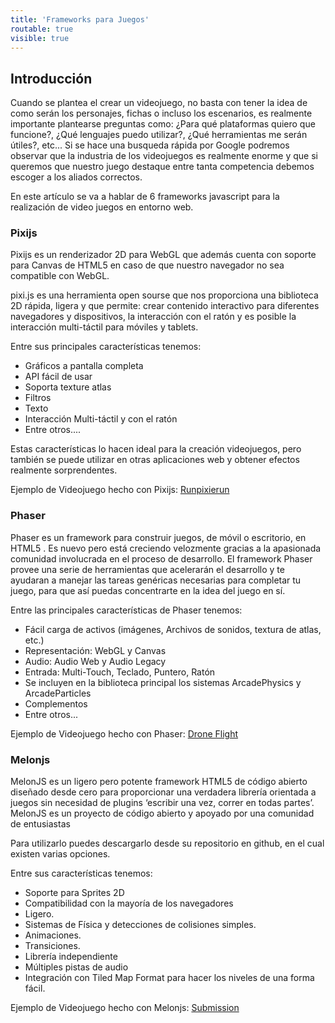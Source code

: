 ```yaml
---
title: 'Frameworks para Juegos'
routable: true
visible: true
---
```


## Introducción
Cuando se plantea el crear un videojuego, no basta con tener la idea de como serán los personajes, fichas o incluso los escenarios, es realmente importante plantearse preguntas como: ¿Para qué plataformas quiero que funcione?, ¿Qué lenguajes puedo utilizar?, ¿Qué herramientas me serán útiles?, etc... Si se hace una busqueda rápida por Google podremos observar que la industria de los videojuegos es realmente enorme y que si queremos que nuestro juego destaque entre tanta competencia debemos escoger a los aliados correctos.

En este artículo se va a hablar de 6 frameworks javascript para la realización de video juegos en entorno web.

### Pixijs
Pixijs es un renderizador 2D para WebGL que además cuenta con soporte para Canvas de HTML5 en caso de que nuestro navegador no sea compatible con WebGL.

pixi.js es una herramienta open sourse que nos proporciona una biblioteca 2D rápida, ligera y que permite: crear contenido interactivo para diferentes navegadores y dispositivos, la interacción con el ratón y es posible la interacción multi-táctil para móviles y tablets.

Entre sus principales características tenemos:
* Gráficos a pantalla completa
* API fácil de usar
* Soporta texture atlas
* Filtros
* Texto
* Interacción Multi-táctil y con el ratón
* Entre otros....

Estas características lo hacen ideal para la creación videojuegos, pero también se puede utilizar en otras aplicaciones web y obtener efectos realmente sorprendentes.

Ejemplo de Videojuego hecho con Pixijs: [Runpixierun](https://www.goodboydigital.com/runpixierun/)

### Phaser
Phaser es un framework para construir juegos, de móvil o escritorio, en HTML5 . Es nuevo pero está creciendo velozmente gracias a la apasionada comunidad involucrada en el proceso de desarrollo. El framework Phaser provee una serie de herramientas que acelerarán el desarrollo y te ayudaran a manejar las tareas genéricas necesarias para completar tu juego, para que así puedas concentrarte en la idea del juego en sí.

Entre las principales características de Phaser tenemos:
* Fácil carga de activos (imágenes, Archivos de sonidos, textura de atlas, etc.)
* Representación: WebGL y Canvas
* Audio: Audio Web y Audio Legacy
* Entrada: Multi-Touch, Teclado, Puntero, Ratón
* Se incluyen en la biblioteca principal los sistemas ArcadePhysics y ArcadeParticles
* Complementos
* Entre otros...

Ejemplo de Videojuego hecho con Phaser: [Drone Flight](https://www.minijuegos.com/juego/drone-flight)

### Melonjs
MelonJS es un ligero pero potente framework HTML5 de código abierto diseñado desde cero para proporcionar una verdadera librería orientada a juegos sin necesidad de plugins ‘escribir una vez, correr en todas partes’. MelonJS es un proyecto de código abierto y apoyado por una comunidad de entusiastas

Para utilizarlo puedes descargarlo desde su repositorio en github, en el cual existen varias opciones.

Entre sus características tenemos:
* Soporte para Sprites 2D 
* Compatibilidad con la mayoría de los navegadores
* Ligero.
* Sistemas de Física y detecciones de colisiones simples.
* Animaciones.
* Transiciones.
* Librería independiente
* Múltiples pistas de audio
* Integración con Tiled Map Format para hacer los niveles de una forma fácil.

Ejemplo de Videojuego hecho con Melonjs: [Submission](http://radmars.com/superkaijudunkcity/submission/)
